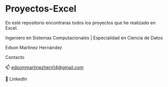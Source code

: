 # Proyectos-Excel
En este repositorio encontraras todos los proyectos que he realizado en Excel.

Ingeniero en Sistemas Computacionales | Especialidad en Ciencia de Datos

Edson Martinez Hernández

Contacto

📫 edsommartinezhern14@gmail.com

🔗 LinkedIn
